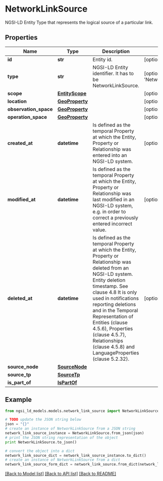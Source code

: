 # NetworkLinkSource

NGSI-LD Entity Type that represents the logical source of a particular link. 

## Properties
Name | Type | Description | Notes
------------ | ------------- | ------------- | -------------
**id** | **str** | Entity id.  | [optional] 
**type** | **str** | NGSI-LD Entity identifier. It has to be NetworkLinkSource. | [optional] [default to 'NetworkLinkSource']
**scope** | [**EntityScope**](EntityScope.md) |  | [optional] 
**location** | [**GeoProperty**](GeoProperty.md) |  | [optional] 
**observation_space** | [**GeoProperty**](GeoProperty.md) |  | [optional] 
**operation_space** | [**GeoProperty**](GeoProperty.md) |  | [optional] 
**created_at** | **datetime** | Is defined as the temporal Property at which the Entity, Property or Relationship was entered into an NGSI-LD system.  | [optional] [readonly] 
**modified_at** | **datetime** | Is defined as the temporal Property at which the Entity, Property or Relationship was last modified in an NGSI-LD system, e.g. in order to correct a previously entered incorrect value.  | [optional] [readonly] 
**deleted_at** | **datetime** | Is defined as the temporal Property at which the Entity, Property or Relationship was deleted from an NGSI-LD system.  Entity deletion timestamp. See clause 4.8 It is only used in notifications reporting deletions and in the Temporal Representation of Entities (clause 4.5.6), Properties (clause 4.5.7), Relationships (clause 4.5.8) and LanguageProperties (clause 5.2.32).  | [optional] [readonly] 
**source_node** | [**SourceNode**](SourceNode.md) |  | 
**source_tp** | [**SourceTp**](SourceTp.md) |  | 
**is_part_of** | [**IsPartOf**](IsPartOf.md) |  | 

## Example

```python
from ngsi_ld_models.models.network_link_source import NetworkLinkSource

# TODO update the JSON string below
json = "{}"
# create an instance of NetworkLinkSource from a JSON string
network_link_source_instance = NetworkLinkSource.from_json(json)
# print the JSON string representation of the object
print NetworkLinkSource.to_json()

# convert the object into a dict
network_link_source_dict = network_link_source_instance.to_dict()
# create an instance of NetworkLinkSource from a dict
network_link_source_form_dict = network_link_source.from_dict(network_link_source_dict)
```
[[Back to Model list]](../README.md#documentation-for-models) [[Back to API list]](../README.md#documentation-for-api-endpoints) [[Back to README]](../README.md)


